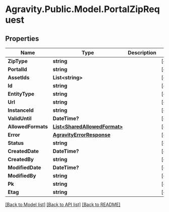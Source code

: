 # Agravity.Public.Model.PortalZipRequest

## Properties

Name | Type | Description | Notes
------------ | ------------- | ------------- | -------------
**ZipType** | **string** |  | [optional] 
**PortalId** | **string** |  | [optional] 
**AssetIds** | **List&lt;string&gt;** |  | [optional] 
**Id** | **string** |  | [optional] 
**EntityType** | **string** |  | [optional] 
**Url** | **string** |  | [optional] 
**InstanceId** | **string** |  | [optional] 
**ValidUntil** | **DateTime?** |  | [optional] 
**AllowedFormats** | [**List&lt;SharedAllowedFormat&gt;**](SharedAllowedFormat.md) |  | [optional] 
**Error** | [**AgravityErrorResponse**](AgravityErrorResponse.md) |  | [optional] 
**Status** | **string** |  | [optional] 
**CreatedDate** | **DateTime?** |  | [optional] 
**CreatedBy** | **string** |  | [optional] 
**ModifiedDate** | **DateTime?** |  | [optional] 
**ModifiedBy** | **string** |  | [optional] 
**Pk** | **string** |  | [optional] 
**Etag** | **string** |  | [optional] 

[[Back to Model list]](../README.md#documentation-for-models) [[Back to API list]](../README.md#documentation-for-api-endpoints) [[Back to README]](../README.md)

